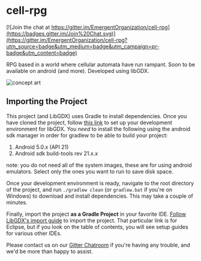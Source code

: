 # cell-rpg

[![Join the chat at https://gitter.im/EmergentOrganization/cell-rpg](https://badges.gitter.im/Join%20Chat.svg)](https://gitter.im/EmergentOrganization/cell-rpg?utm_source=badge&utm_medium=badge&utm_campaign=pr-badge&utm_content=badge)

RPG based in a world where cellular automata have run rampant. 
Soon to be available on android (and more).
Developed using libGDX.

![concept art](http://i.imgur.com/e6d5DJc.png)

## Importing the Project
This project (and LibGDX) uses Gradle to install dependencies. Once you have cloned the project, follow [this link](https://github.com/libgdx/libgdx/wiki/Setting-up-your-Development-Environment-%28Eclipse%2C-Intellij-IDEA%2C-NetBeans%29) to set up your development environment for libGDX. You _need_ to install the following using the android sdk manager in order for gradlew to be able to build your project:

1. Android 5.0.x (API 21)
2. Android sdk build-tools rev 21.x.x

note: you do not need all of the system images, these are for using android emulators. Select only the ones you want to run to save disk space.

Once your development environment is ready, navigate to the root directory of the project, and run `./gradlew clean` (or `gradlew.bat` if you're on Windows) to download and install dependencies. This may take a couple of minutes.

Finally, import the project **as a Gradle Project** in your favorite IDE. [Follow LibGDX's import guide](https://github.com/libgdx/libgdx/wiki/Gradle-and-Eclipse) to import the project. That particular link is for Eclipse, but if you look on the table of contents, you will see setup guides for various other IDEs.

Please contact us on our [Gitter Chatroom](https://gitter.im/EmergentOrganization/cell-rpg) if you're having any trouble, and we'd be more than happy to assist.
